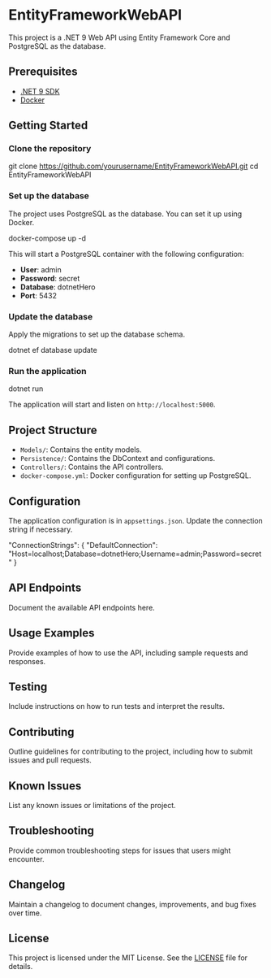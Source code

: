 # EntityFrameworkWebAPI

This project is a .NET 9 Web API using Entity Framework Core and PostgreSQL as the database.

## Prerequisites

- [.NET 9 SDK](https://dotnet.microsoft.com/download/dotnet/9.0)
- [Docker](https://www.docker.com/get-started)

## Getting Started

### Clone the repository

git clone https://github.com/yourusername/EntityFrameworkWebAPI.git cd EntityFrameworkWebAPI


### Set up the database

The project uses PostgreSQL as the database. You can set it up using Docker.

docker-compose up -d


This will start a PostgreSQL container with the following configuration:
- **User**: admin
- **Password**: secret
- **Database**: dotnetHero
- **Port**: 5432

### Update the database

Apply the migrations to set up the database schema.

dotnet ef database update


### Run the application

dotnet run


The application will start and listen on `http://localhost:5000`.

## Project Structure

- `Models/`: Contains the entity models.
- `Persistence/`: Contains the DbContext and configurations.
- `Controllers/`: Contains the API controllers.
- `docker-compose.yml`: Docker configuration for setting up PostgreSQL.

## Configuration

The application configuration is in `appsettings.json`. Update the connection string if necessary.

"ConnectionStrings": { "DefaultConnection": "Host=localhost;Database=dotnetHero;Username=admin;Password=secret" }

## API Endpoints

Document the available API endpoints here.

## Usage Examples

Provide examples of how to use the API, including sample requests and responses.

## Testing

Include instructions on how to run tests and interpret the results.

## Contributing

Outline guidelines for contributing to the project, including how to submit issues and pull requests.

## Known Issues

List any known issues or limitations of the project.

## Troubleshooting

Provide common troubleshooting steps for issues that users might encounter.

## Changelog

Maintain a changelog to document changes, improvements, and bug fixes over time.

## License

This project is licensed under the MIT License. See the [LICENSE](LICENSE) file for details.

